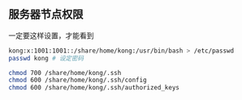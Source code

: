 ## 服务器节点权限

一定要这样设置，才能看到

```bash
kong:x:1001:1001::/share/home/kong:/usr/bin/bash > /etc/passwd
passwd kong # 设定密码

chmod 700 /share/home/kong/.ssh
chmod 600 /share/home/kong/.ssh/config
chmod 600 /share/home/kong/.ssh/authorized_keys
```
